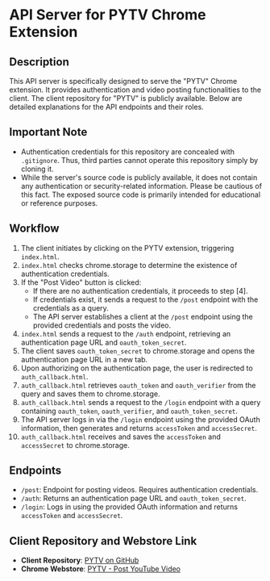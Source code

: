 # API Server for PYTV Chrome Extension

## Description

This API server is specifically designed to serve the "PYTV" Chrome extension. It provides authentication and video posting functionalities to the client. The client repository for "PYTV" is publicly available. Below are detailed explanations for the API endpoints and their roles.

## Important Note

- Authentication credentials for this repository are concealed with `.gitignore`. Thus, third parties cannot operate this repository simply by cloning it.
- While the server's source code is publicly available, it does not contain any authentication or security-related information. Please be cautious of this fact. The exposed source code is primarily intended for educational or reference purposes.

## Workflow

1. The client initiates by clicking on the PYTV extension, triggering `index.html`.
2. `index.html` checks chrome.storage to determine the existence of authentication credentials.
3. If the "Post Video" button is clicked:
   - If there are no authentication credentials, it proceeds to step [4].
   - If credentials exist, it sends a request to the `/post` endpoint with the credentials as a query.
   - The API server establishes a client at the `/post` endpoint using the provided credentials and posts the video.
4. `index.html` sends a request to the `/auth` endpoint, retrieving an authentication page URL and `oauth_token_secret`.
5. The client saves `oauth_token_secret` to chrome.storage and opens the authentication page URL in a new tab.
6. Upon authorizing on the authentication page, the user is redirected to `auth_callback.html`.
7. `auth_callback.html` retrieves `oauth_token` and `oauth_verifier` from the query and saves them to chrome.storage.
8. `auth_callback.html` sends a request to the `/login` endpoint with a query containing `oauth_token`, `oauth_verifier`, and `oauth_token_secret`.
9. The API server logs in via the `/login` endpoint using the provided OAuth information, then generates and returns `accessToken` and `accessSecret`.
10. `auth_callback.html` receives and saves the `accessToken` and `accessSecret` to chrome.storage.

## Endpoints

- `/post`: Endpoint for posting videos. Requires authentication credentials.
- `/auth`: Returns an authentication page URL and `oauth_token_secret`.
- `/login`: Logs in using the provided OAuth information and returns `accessToken` and `accessSecret`.

## Client Repository and Webstore Link

- **Client Repository**: [PYTV on GitHub](https://github.com/ry0y4n/PYTV)
- **Chrome Webstore**: [PYTV - Post YouTube Video](https://chrome.google.com/webstore/detail/pytv-post-youtube-video/hneopkclkanekbplnkfkfmkiaghfoneb)
